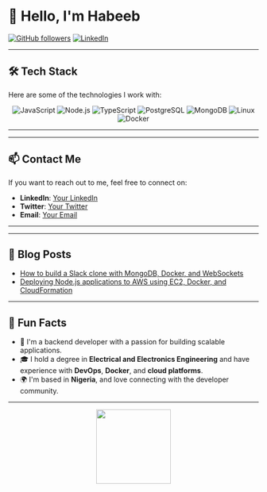 # 👋 Hello, I'm Habeeb

[![GitHub followers](https://img.shields.io/github/followers/your-username?style=social)](https://github.com/your-username)
[![LinkedIn](https://img.shields.io/badge/LinkedIn-Connect-blue)](https://www.linkedin.com/in/your-linkedin/)

---

## 🛠️ Tech Stack
Here are some of the technologies I work with:

<p align="center">
  <img src="https://img.shields.io/badge/Code-JavaScript-informational?style=flat&logo=javascript&color=F7DF1E" alt="JavaScript">
  <img src="https://img.shields.io/badge/Code-Node.js-informational?style=flat&logo=node.js&color=339933" alt="Node.js">
  <img src="https://img.shields.io/badge/Code-TypeScript-informational?style=flat&logo=typescript&color=007ACC" alt="TypeScript">
  <img src="https://img.shields.io/badge/Code-PostgreSQL-informational?style=flat&logo=postgresql&color=336791" alt="PostgreSQL">
  <img src="https://img.shields.io/badge/Code-MongoDB-informational?style=flat&logo=mongodb&color=47A248" alt="MongoDB">
  <img src="https://img.shields.io/badge/Code-Linux-informational?style=flat&logo=linux&color=FCC624" alt="Linux">
  <img src="https://img.shields.io/badge/Code-Docker-informational?style=flat&logo=docker&color=2496ED" alt="Docker">
</p>

---



---

## 📫 Contact Me
If you want to reach out to me, feel free to connect on:
- **LinkedIn**: [Your LinkedIn](https://www.linkedin.com/in/your-linkedin/)
- **Twitter**: [Your Twitter](https://twitter.com/your-username)
- **Email**: [Your Email](mailto:your.email@example.com)

---



---

## 📝 Blog Posts
<!-- BLOG-POST-LIST:START -->
- [How to build a Slack clone with MongoDB, Docker, and WebSockets](https://your-blog-link)
- [Deploying Node.js applications to AWS using EC2, Docker, and CloudFormation](https://your-blog-link)
<!-- BLOG-POST-LIST:END -->

---

## 🎨 Fun Facts
- 🔧 I'm a backend developer with a passion for building scalable applications.
- 🎓 I hold a degree in **Electrical and Electronics Engineering** and have experience with **DevOps**, **Docker**, and **cloud platforms**.
- 🌍 I'm based in **Nigeria**, and love connecting with the developer community.

---

<p align="center">
  <img src="https://github.com/your-username.png" width="150px">
</p>

